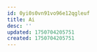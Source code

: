 ```yaml
---
id: 0yi0s0vn91vo96e12qgleuf
title: Ai
desc: ''
updated: 1750704205751
created: 1750704205751
---
```

